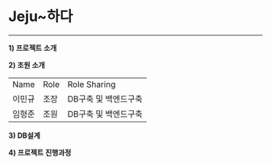 <h1>Jeju~하다</h1>

<hr>

<b>1) 프로젝트 소개</b><br>



<b>2) 조원 소개</b><br>
<table>
  <tr> 
    <td>Name</td> 
    <td>Role</td>
    <td>Role Sharing</td>
  </tr>

  <tr>
    <td>이민규</td>
    <td>조장</td>
    <td>DB구축 및 백엔드구축</td>
  </tr>

  <tr>
    <td>임형준</td>
    <td>조원</td>
    <td>DB구축 및 백엔드구축</td>
  </tr>

</table>

<b>3) DB설계</b><br>

<b>4) 프로젝트 진행과정</b><br>




